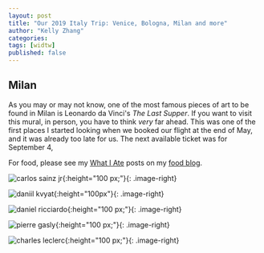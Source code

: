 ```yaml
---
layout: post
title: "Our 2019 Italy Trip: Venice, Bologna, Milan and more"
author: "Kelly Zhang"
categories:
tags: [widtw]
published: false
---
```


## Milan

As you may or may not know, one of the most famous pieces of art to be found in Milan is Leonardo da Vinci's *The Last Supper*. If you want to visit this mural, in person, you have to think *very* far ahead. This was one of the first places I started looking when we booked our flight at the end of May, and it was already too late for us. The next available ticket was for September 4,

For food, please see my [What I Ate](#) posts on my [food blog](/food).

![carlos sainz jr](https://66.media.tumblr.com/cb536ed84220602ef779c7ea4633bdb7/tumblr_oz0dse2DWz1siql9lo2_250.gif){:height="100 px;"}{: .image-right}

![daniil kvyat](https://66.media.tumblr.com/6a41b22f72f972327b792c9a60dc7eb6/tumblr_pel7rmu9NV1xp24weo1_400.gif){:height="100px"}{: .image-right}

![daniel ricciardo](https://66.media.tumblr.com/5f94379b302c4c400051cc154b5648f7/tumblr_pp8wc1frLI1xt7l2vo1_400.gif){:height="100 px;"}{: .image-right}

![pierre gasly](https://66.media.tumblr.com/2cf122020bb1a8bc31d1cfc0253359ad/tumblr_pbgre1nY5v1xp24weo1_400.gif){:height="100 px;"}{: .image-right}

![charles leclerc](https://66.media.tumblr.com/5ebffb1ff3e5b3ad8506b977875b2f9c/tumblr_oz88qnzsgk1wssrvyo1_540.gif){:height="100 px;"}{: .image-right}

